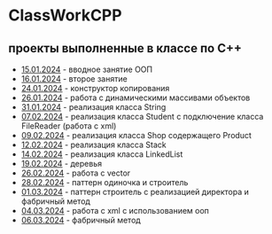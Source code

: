 # ClassWorkCPP
## проекты выполненные в классе по C++
- [15.01.2024](15.01.2024) - вводное занятие ООП
- [16.01.2024](16.01.2024) - второе занятие
- [24.01.2024](24.01.2024) - конструктор копирования
- [26.01.2024](26.01.2024) - работа с динамическими массивами объектов
- [31.01.2024](31.01.2024) - реализация класса String
- [07.02.2024](07.02.2024) - реализация класса Student c подключение класса FileReader (работа с xml)
- [09.02.2024](09.02.2024) - реализация класса Shop содержащего Product
- [12.02.2024](12.02.2024) - реализация класса Stack
- [14.02.2024](14.02.2024) - реализация класса LinkedList
- [19.02.2024](19.02.2024) - деревья
- [26.02.2024](26.02.2024) - работа с vector
- [28.02.2024](28.02.2024) - паттерн одиночка и строитель
- [01.03.2024](01.03.2024) - паттерн строитель с реализацией директора и фабричный метод
- [04.03.2024](04.03.2024) - работа с xml с использованием ооп
- [06.03.2024](06.03.2024) - фабричный метод
